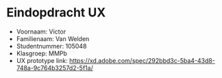 # Eindopdracht UX

- Voornaam: Victor
- Familienaam: Van Welden
- Studentnummer: 105048
- Klasgroep: MMPb
- UX prototype link: https://xd.adobe.com/spec/292bbd3c-5ba4-43d8-748a-9c764b3257d2-5f1a/